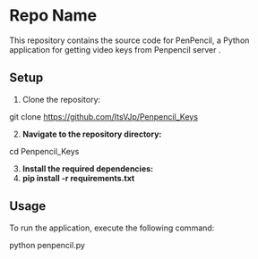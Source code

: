 # Repo Name

This repository contains the source code for PenPencil, a Python application for getting video keys from Penpencil server .

## Setup

1. Clone the repository:

git clone https://github.com/ItsVJp/Penpencil_Keys


2. **Navigate to the repository directory:**

cd Penpencil_Keys


3. **Install the required dependencies:**
4. **pip install -r requirements.txt**



## Usage

To run the application, execute the following command:

python penpencil.py

